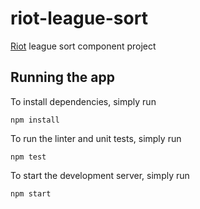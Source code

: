 # riot-league-sort

[Riot](http://riotjs.com/) league sort component project

## Running the app

To install dependencies, simply run

```
npm install
```
To run the linter and unit tests, simply run

```
npm test
```

To start the development server, simply run

```
npm start
```
